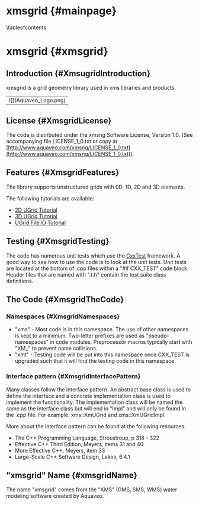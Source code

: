 xmsgrid {#mainpage}
============
\tableofcontents

xmsgrid {#xmsgrid}
============

Introduction {#XmsugridIntroduction}
------------

xmsgrid is a grid geometry library used in xms libraries and products.

<table align="center" border="0">
  <tr>
    <td>![](Aquaveo_Logo.png)</td>
  </tr>
</table>

License {#XmsgridLicense}
-------

The code is distributed under the xmsng Software License, Version 1.0. (See accompanying file LICENSE_1_0.txt or copy at [http://www.aquaveo.com/xmsng/LICENSE_1_0.txt](http://www.aquaveo.com/xmsng/LICENSE_1_0.txt)). 

Features {#XmsgridFeatures}
--------

The library supports unstructured grids with 0D, 1D, 2D and 3D elements.

The following tutorials are available:
* [2D UGrid Tutorial](TwoD_Tutorial.md)
* [3D UGrid Tutorial](ThreeD_Tutorial.md)
* [UGrid File IO Tutorial](FileIO_Tutorial.md)

Testing {#XmsgridTesting}
-------

The code has numerous unit tests which use the [CxxTest](http://cxxtest.com/) framework. A good way to see how to use the code is to look at the unit tests. Unit tests are located at the bottom of .cpp files within a "#if CXX_TEST" code block. Header files that are named with ".t.h" contain the test suite class definitions.

The Code {#XmsgridTheCode}
--------
### Namespaces {#XmsgridNamespaces}
* "xms" - Most code is in this namespace. The use of other namespaces is kept to a minimum. Two-letter prefixes are used as "pseudo-namespaces" in code modules. Preprocessor macros typically start with "XM_" to prevent name collisions.
* "xmt" - Testing code will be put into this namespace once CXX_TEST is upgraded such that it will find the testing code in this namespace.

### Interface pattern {#XmsgridInterfacePattern}
Many classes follow the interface pattern. An abstract base class is used to define the interface and a concrete implementation class is used to implement the functionality. The implementation class will be named the same as the interface class but will end in "Impl" and will only be found in the .cpp file. For example: xms::XmUGrid and xms::XmUGridImpl.

More about the interface pattern can be found at the following resources:
* The C++ Programming Language, Stroustroup, p 318 - 322
* Effective C++ Third Edition, Meyers, items 31 and 40
* More Effective C++, Meyers, item 33
* Large-Scale C++ Software Design, Lakos, 6.4.1

"xmsgrid" Name {#xmsgridName}
------------
The name "xmsgrid" comes from the "XMS" (GMS, SMS, WMS) water modeling software created by Aquaveo.
